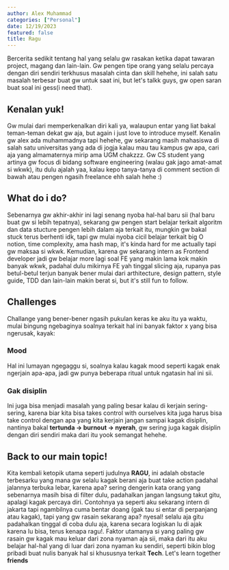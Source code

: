 ```yaml
---
author: Alex Muhammad
categories: ["Personal"]
date: 12/19/2023
featured: false
title: Ragu
---
```


Bercerita sedikit tentang hal yang selalu gw rasakan ketika dapat tawaran project, magang dan lain-lain. Gw pengen tipe orang yang selalu percaya dengan diri sendiri terkhusus masalah cinta dan skill hehehe, ini salah satu masalah terbesar buat gw untuk saat ini, but let's talkk guys, gw open saran buat soal ini gess(i need that).

## Kenalan yuk!

Gw mulai dari memperkenalkan diri kali ya, walaupun entar yang liat bakal teman-teman dekat gw aja, but again i just love to introduce myself. Kenalin gw alex ada muhammadnya tapi hehehe, gw sekarang masih mahasiswa di salah satu universitas yang ada di jogja kalau mau tau kampus gw apa, cari aja yang almamaternya mirip ama UGM chakzzz. Gw CS student yang artinya gw focus di bidang software engineering (walau gak jago amat-amat si wkwk), itu dulu ajalah yaa, kalau kepo tanya-tanya di comment section di bawah atau pengen ngasih freelance ehh salah hehe :)

## What do i do?

Sebenarnya gw akhir-akhir ini lagi senang nyoba hal-hal baru sii (hal baru buat gw si lebih tepatnya), sekarang gw pengen start belajar terkait algoritm dan data stucture pengen lebih dalam aja terkait itu, mungkin gw bakal stuck terus berhenti idk, tapi gw mulai nyoba cicil belajar terkait big O notion, time complexity, ama hash map, it's kinda hard for me actually tapi gw maksaa si wkwk. Kemudian, karena gw sekarang intern as Frontend developer jadi gw belajar more lagi soal FE yang makin lama kok makin banyak wkwk, padahal dulu mikirnya FE yah tinggal slicing aja, rupanya pas betul-betul terjun banyak bener mulai dari arthitecture, design pattern, style guide, TDD dan lain-lain makin berat si, but it's still fun to follow.

## Challenges

Challange yang bener-bener ngasih pukulan keras ke aku itu ya waktu, mulai bingung ngebaginya soalnya terkait hal ini banyak faktor x yang bisa ngerusak, kayak:

### Mood

Hal ini lumayan ngegaggu si, soalnya kalau kagak mood seperti kagak enak ngerjain apa-apa, jadi gw punya beberapa ritual untuk ngatasin hal ini sii.

### Gak disiplin

Ini juga bisa menjadi masalah yang paling besar kalau di kerjain sering-sering, karena biar kita bisa takes control with ourselves kita juga harus bisa take control dengan apa yang kita kerjain jangan sampai kagak disiplin, nantinya bakal **tertunda -> burnout -> nyerah**, gw sering juga kagak disiplin dengan diri sendiri maka dari itu yook semangat hehehe.

## Back to our main topic!

Kita kembali ketopik utama seperti judulnya **RAGU**, ini adalah obstacle terbesarku yang mana gw selalu kagak berani aja buat take action padahal jalannya terbuka lebar, karena apa? sering dengerin kata orang yang sebenarnya masih bisa di filter dulu, padahalkan jangan langsung takut gitu, apalagi kagak percaya diri. Contohnya ya seperti aku sekarang intern di jakarta tapi ngambilnya cuma bentar doang (gak tau si entar di perpanjang atau kagak), tapi yang gw rasain sekarang apa? nyesal! selalu aja gitu padahalkan tinggal di coba dulu aja, karena secara logiskan lu di ajak karena lu bisa, terus kenapa ragu!. Faktor utamanya si yang paling gw rasain gw kagak mau keluar dari zona nyaman aja sii, maka dari itu aku belajar hal-hal yang di luar dari zona nyaman ku sendiri, seperti bikin blog pribadi buat nulis banyak hal si khususnya terkait **Tech**. Let's learn together **friends**
